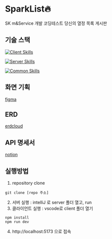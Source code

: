 # SparkList🔥
SK m&amp;Service 개발 코딩테스트
당신의 열정 목록 게시판

## 기술 스택

[![Client Skills](https://skillicons.dev/icons?i=vue,javascript,vscode&theme=dark)](https://skillicons.dev)

[![Server Skills](https://skillicons.dev/icons?i=java,spring,idea&theme=dark)](https://skillicons.dev)

[![Common Skills](https://skillicons.dev/icons?i=notion,figma,git&theme=dark)](https://skillicons.dev)

## 화면 기획
[figma](https://www.figma.com/design/4N1gUmFuPiJ0JYE6Awlvkn/SparkList?node-id=0-1&t=Jj3TGOhIuxNoZtrO-1)

## ERD
[erdcloud](https://www.erdcloud.com/d/4XM3brRoR9MRRxumD)

## API 명세서
[notion](https://www.notion.so/API-14f280f01de081e4a159c318d0ecfe32)

## 실행방법
1. repository clone
```
git clone [repo 주소]
```

2. 서버 실행 : intelliJ 로 server 폴더 열고, run
3. 클라이언트 실행 : vscode로 client 폴더 열기
```
npm install
npm run dev
```
4. http://localhost:5173 으로 접속
